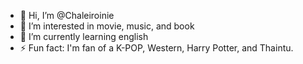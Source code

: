 - 👋 Hi, I’m @Chaleiroinie
- 👀 I’m interested in movie, music, and book
- 🌱 I’m currently learning english
- ⚡ Fun fact: I'm fan of a K-POP, Western, Harry Potter, and Thaintu.

<!---
Chaleiroinie/Chaleiroinie is a ✨ special ✨ repository because its `README.md` (this file) appears on your GitHub profile.
You can click the Preview link to take a look at your changes.
--->
